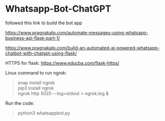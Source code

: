 # Whatsapp-Bot-ChatGPT

followed this link to build the bot app

https://www.pragnakalp.com/automate-messages-using-whatsapp-business-api-flask-part-1/

https://www.pragnakalp.com/build-an-automated-ai-powered-whatsapp-chatbot-with-chatgpt-using-flask/

HTTPS for flask: https://www.educba.com/flask-https/

Linux command to run ngrok:
> snap install ngrok  
> pip3 install ngrok  
> ngrok http 5020 --log=stdout > ngrok.log &  

Run the code:
>python3 whatsappbot.py
